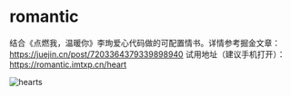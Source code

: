 # romantic

结合《点燃我，温暖你》李珣爱心代码做的可配置情书。详情参考掘金文章：https://juejin.cn/post/7203364379339898940
试用地址（建议手机打开）：https://romantic.imtxp.cn/heart   

![hearts](https://user-images.githubusercontent.com/9554297/221738229-1eb074fe-b2c1-4c88-8c49-916fef877a92.gif)


